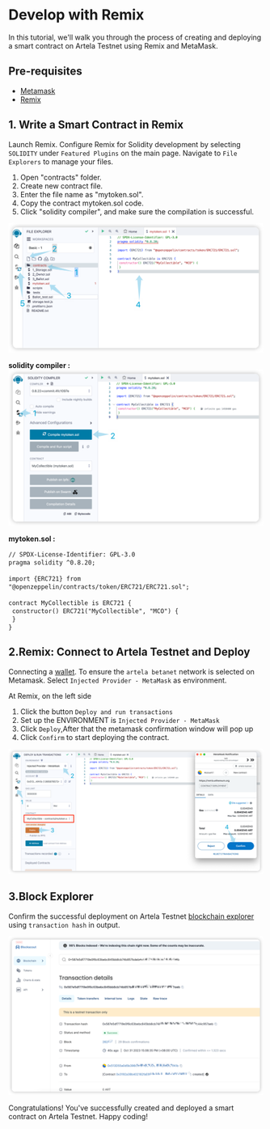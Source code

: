
# Develop with Remix

In this tutorial, we'll walk you through the process of creating and deploying a smart contract on Artela Testnet using Remix and MetaMask.

## Pre-requisites
* [Metamask](https://metamask.io/)
* [Remix](https://remix.ethereum.org/)

## 1. Write a Smart Contract in Remix

Launch Remix. Configure Remix for Solidity development by selecting `SOLIDITY` under `Featured Plugins` on the main page. Navigate to `File Explorers` to manage your files.

1. Open "contracts" folder.
2. Create new contract file.
3. Enter the file name as "mytoken.sol".
4. Copy the contract mytoken.sol code.
5. Click "solidity compiler", and make sure the compilation is successful.

![img_6.png](img_6.png)

**solidity compiler :**
![img_7.png](img_7.png)


**mytoken.sol :**

```solidity
// SPDX-License-Identifier: GPL-3.0
pragma solidity ^0.8.20;

import {ERC721} from "@openzeppelin/contracts/token/ERC721/ERC721.sol";

contract MyCollectible is ERC721 {
 constructor() ERC721("MyCollectible", "MCO") {
 }
}
```

## 2.Remix: Connect to Artela Testnet and Deploy

Connecting a [wallet](/develop/guides/dev-contract). To ensure the `artela betanet` network is selected on Metamask. Select `Injected Provider - MetaMask` as environment.

At Remix, on the left side

1. Click the button `Deploy and run transactions`
2. Set up the ENVIRONMENT is `Injected Provider - MetaMask` 
3. Click `Deploy`,After that the metamask confirmation window will pop up
4. Click `Confirm` to start deploying the contract.

![img_9.png](img_9.png)

## 3.Block Explorer

Confirm the successful deployment on Artela Testnet [blockchain explorer](https://betanet-scan.artela.network/) using `transaction hash` in output.


![img_3.png](img_3.png)

Congratulations! You've successfully created and deployed a smart contract on Artela Testnet. Happy coding!
